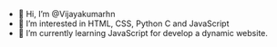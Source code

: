 - 👋 Hi, I’m @Vijayakumarhn
- 👀 I’m interested in HTML, CSS, Python C and JavaScript
- 🌱 I’m currently learning JavaScript for develop a dynamic website.

<!---
Vijayakumarhn/Vijayakumarhn is a ✨ special ✨ repository because its `README.md` (this file) appears on your GitHub profile.
You can click the Preview link to take a look at your changes.
--->
